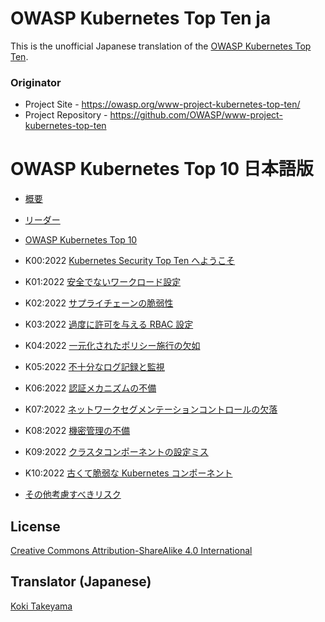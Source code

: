 # OWASP Kubernetes Top Ten ja

This is the unofficial Japanese translation of the [OWASP Kubernetes Top Ten](https://owasp.org/www-project-kubernetes-top-ten/).

### Originator

- Project Site - <https://owasp.org/www-project-kubernetes-top-ten/>
- Project Repository - <https://github.com/OWASP/www-project-kubernetes-top-ten>

# OWASP Kubernetes Top 10 日本語版

* [概要](Document/index.md)
* [リーダー](Document/leaders.md)
* [OWASP Kubernetes Top 10](Document/README.md)

* K00:2022 [Kubernetes Security Top Ten へようこそ](Document/2022/ja/src/index.md)
* K01:2022 [安全でないワークロード設定](Document/2022/ja/src/K01-insecure-workload-configurations.md)
* K02:2022 [サプライチェーンの脆弱性](Document/2022/ja/src/K02-supply-chain-vulnerabilities.md)
* K03:2022 [過度に許可を与える RBAC 設定](Document/2022/ja/src/K03-overly-permissive-rbac.md)
* K04:2022 [一元化されたポリシー施行の欠如](Document/2022/ja/src/K04-policy-enforcement.md)
* K05:2022 [不十分なログ記録と監視](Document/2022/ja/src/K05-inadequate-logging.md)
* K06:2022 [認証メカニズムの不備](Document/2022/ja/src/K06-broken-authentication.md)
* K07:2022 [ネットワークセグメンテーションコントロールの欠落](Document/2022/ja/src/K07-network-segmentation.md)
* K08:2022 [機密管理の不備](Document/2022/ja/src/K08-secrets-management.md)
* K09:2022 [クラスタコンポーネントの設定ミス](Document/2022/ja/src/K09-misconfigured-cluster-components.md)
* K10:2022 [古くて脆弱な Kubernetes コンポーネント](Document/2022/ja/src/K10-vulnerable-components.md)
* [その他考慮すべきリスク](Document/2022/ja/src/other-risks.md)

## License

[Creative Commons Attribution-ShareAlike 4.0 International](https://creativecommons.org/licenses/by-sa/4.0/)

## Translator (Japanese)

[Koki Takeyama](https://github.com/coky-t)
